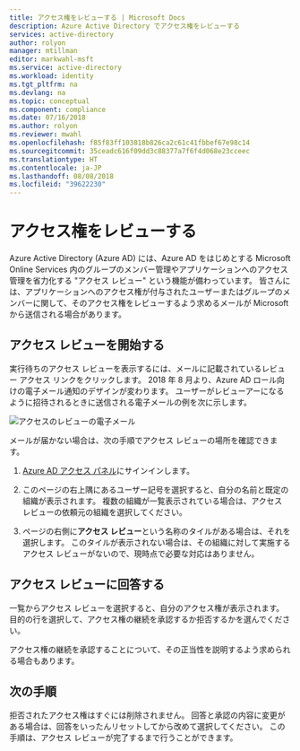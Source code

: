```yaml
---
title: アクセス権をレビューする | Microsoft Docs
description: Azure Active Directory でアクセス権をレビューする
services: active-directory
author: rolyon
manager: mtillman
editor: markwahl-msft
ms.service: active-directory
ms.workload: identity
ms.tgt_pltfrm: na
ms.devlang: na
ms.topic: conceptual
ms.component: compliance
ms.date: 07/16/2018
ms.author: rolyon
ms.reviewer: mwahl
ms.openlocfilehash: f85f83ff103818b826ca2c61c41fbbef67e98c14
ms.sourcegitcommit: 35ceadc616f09dd3c88377a7f6f4d068e23cceec
ms.translationtype: HT
ms.contentlocale: ja-JP
ms.lasthandoff: 08/08/2018
ms.locfileid: "39622230"
---
```

# <a name="review-your-access"></a>アクセス権をレビューする

Azure Active Directory (Azure AD) には、Azure AD をはじめとする Microsoft Online Services 内のグループのメンバー管理やアプリケーションへのアクセス管理を省力化する "アクセス レビュー" という機能が備わっています。 皆さんには、アプリケーションへのアクセス権が付与されたユーザーまたはグループのメンバーに関して、そのアクセス権をレビューするよう求めるメールが Microsoft から送信される場合があります。 

## <a name="open-an-access-review"></a>アクセス レビューを開始する

実行待ちのアクセス レビューを表示するには、メールに記載されているレビュー アクセス リンクをクリックします。 2018 年 8 月より、Azure AD ロール向けの電子メール通知のデザインが変わります。 ユーザーがレビューアーになるように招待されるときに送信される電子メールの例を次に示します。

![アクセスのレビューの電子メール](./media/active-directory-azure-ad-controls-how-to-review-your-access/new-ar-email.png)

メールが届かない場合は、次の手順でアクセス レビューの場所を確認できます。

1. [Azure AD アクセス パネル](https://myapps.microsoft.com)にサインインします。

2. このページの右上隅にあるユーザー記号を選択すると、自分の名前と既定の組織が表示されます。 複数の組織が一覧表示されている場合は、アクセス レビューの依頼元の組織を選択してください。

3. ページの右側に**アクセス レビュー**という名称のタイルがある場合は、それを選択します。 このタイルが表示されない場合は、その組織に対して実施するアクセス レビューがないので、現時点で必要な対応はありません。

## <a name="fill-out-an-access-review"></a>アクセス レビューに回答する

一覧からアクセス レビューを選択すると、自分のアクセス権が表示されます。 目的の行を選択して、アクセス権の継続を承認するか拒否するかを選んでください。

アクセス権の継続を承認することについて、その正当性を説明するよう求められる場合もあります。

## <a name="next-steps"></a>次の手順

拒否されたアクセス権はすぐには削除されません。 回答と承認の内容に変更がある場合は、回答をいったんリセットしてから改めて選択してください。 この手順は、アクセス レビューが完了するまで行うことができます。






